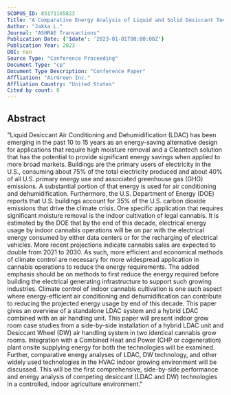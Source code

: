 ```yaml
---
SCOPUS_ID: 85171165823
Title: "A Comparative Energy Analysis of Liquid and Solid Desiccant Technologies in Indoor Cannabis Cultivation"
Author: "Jakka L."
Journal: "ASHRAE Transactions"
Publication Date: {'$date': '2023-01-01T00:00:00Z'}
Publication Year: 2023
DOI: nan
Source Type: "Conference Proceeding"
Document Type: "cp"
Document Type Description: "Conference Paper"
Affliation: "AirGreen Inc."
Affliation Country: "United States"
Cited by count: 0
---
```


## Abstract
"Liquid Desiccant Air Conditioning and Dehumidification (LDAC) has been emerging in the past 10 to 15 years as an energy-saving alternative design for applications that require high moisture removal and a Cleantech solution that has the potential to provide significant energy savings when applied to more broad markets. Buildings are the primary users of electricity in the U.S., consuming about 75% of the total electricity produced and about 40% of all U.S. primary energy use and associated greenhouse gas (GHG) emissions. A substantial portion of that energy is used for air conditioning and dehumidification. Furthermore, the U.S. Department of Energy (DOE) reports that U.S. buildings account for 35% of the U.S. carbon dioxide emissions that drive the climate crisis. One specific application that requires significant moisture removal is the indoor cultivation of legal cannabis. It is estimated by the DOE that by the end of this decade, electrical energy usage by indoor cannabis operations will be on par with the electrical energy consumed by either data centers or for the recharging of electrical vehicles. More recent projections indicate cannabis sales are expected to double from 2021 to 2030. As such, more efficient and economical methods of climate control are necessary for more widespread application in cannabis operations to reduce the energy requirements. The added emphasis should be on methods to first reduce the energy required before building the electrical generating infrastructure to support such growing industries. Climate control of indoor cannabis cultivation is one such aspect where energy-efficient air conditioning and dehumidification can contribute to reducing the projected energy usage by end of this decade. This paper gives an overview of a standalone LDAC system and a hybrid LDAC combined with an air handling unit. This paper will present indoor grow room case studies from a side-by-side installation of a hybrid LDAC unit and Desiccant Wheel (DW) air handling system in two identical cannabis grow rooms. Integration with a Combined Heat and Power (CHP or cogeneration) plant onsite supplying energy for both the technologies will be examined. Further, comparative energy analyses of LDAC, DW technology, and other widely used technologies in the HVAC indoor growing environment will be discussed. This will be the first comprehensive, side-by-side performance and energy analysis of competing desiccant (LDAC and DW) technologies in a controlled, indoor agriculture environment."
